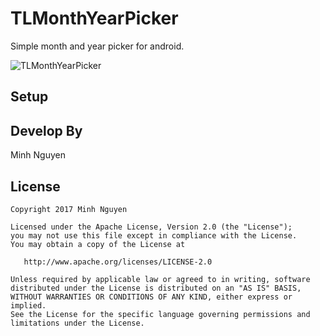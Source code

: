 # TLMonthYearPicker
Simple month and year picker for android.

![TLMonthYearPicker](https://github.com/minhnn2607/TLMonthYearPicker/blob/master/20190115_163411.gif)

## Setup

## Develop By
Minh Nguyen
        
## License
```
Copyright 2017 Minh Nguyen

Licensed under the Apache License, Version 2.0 (the "License");
you may not use this file except in compliance with the License.
You may obtain a copy of the License at

   http://www.apache.org/licenses/LICENSE-2.0

Unless required by applicable law or agreed to in writing, software
distributed under the License is distributed on an "AS IS" BASIS,
WITHOUT WARRANTIES OR CONDITIONS OF ANY KIND, either express or implied.
See the License for the specific language governing permissions and
limitations under the License.

          
        
